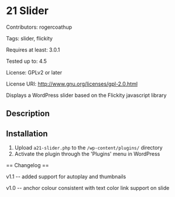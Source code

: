# 21 Slider

Contributors: rogercoathup

Tags: slider, flickity

Requires at least: 3.0.1

Tested up to: 4.5

License: GPLv2 or later

License URI: http://www.gnu.org/licenses/gpl-2.0.html


Displays a WordPress slider based on the Flickity javascript library

## Description



## Installation


1. Upload `a21-slider.php` to the `/wp-content/plugins/` directory
1. Activate the plugin through the 'Plugins' menu in WordPress



== Changelog ==

v1.1 -- added support for autoplay and thumbnails

v1.0 -- anchor colour consistent with text color
          link support on slide
